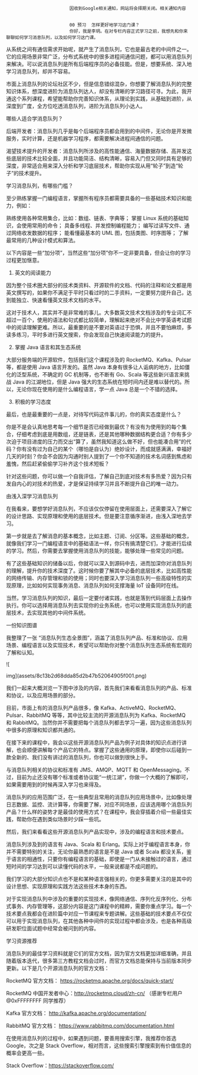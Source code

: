 
                            
                            因收到Google相关通知，网站将会择期关闭。相关通知内容
                            
                            
                            00 预习  怎样更好地学习这门课？
                            你好，我是李玥。在对专栏内容正式学习之前，我想先和你来聊聊如何学习消息队列，以及如何学习这门课。

从系统之间有通信需求开始呢，就产生了消息队列，它也是最古老的中间件之一。它的应用场景非常广泛，分布式系统中的很多进程间通信问题，都可以用消息队列来解决。可以说消息队列是所有后端程序员的必备技能。但是，想要系统、深入地学习消息队列，却并不容易。

市面上消息队列的论坛社区不少，但是信息错综混杂，你想要了解消息队列的完整知识体系，想深度进阶为消息队列达人，却没有清晰的学习路径可寻。为此，我开通这个系列课程，希望能帮助你完善知识体系，从理论到实践，从基础到进阶，从深度到广度，全方位吃透消息队列，进阶为消息队列小达人。

哪些人适合学消息队列？

后端开发者：消息队列几乎是每个后端程序员都会用到的中间件，无论你是开发微服务，实时计算，还是机器学习程序，都需要解决进程间通信的问题。

渴望技术提升的开发者：消息队列所涉及的高性能通信、海量数据存储、高并发这些底层的技术比较全面，并且功能简洁、结构清晰，容易入门但又同时具有足够的深度，非常适合用来深入分析和学习底层技术，帮助你实现从用“轮子”到造“轮子”的技术提升。

学习消息队列，有哪些门槛？

至少熟练掌握一门编程语言，掌握所有程序员都需要具备的一些基础技术知识和能力，例如：


熟练使用各种常用集合，比如：数组、链表、字典等；
掌握 Linux 系统的基础知识，会使用常用的命令；
具备多线程、并发控制编程能力；
编写过读写文件、通过网络收发数据的程序；
能看懂最基本的 UML 图，包括类图、时序图等；
了解最常用的几种设计模式和算法。


以下内容是一些“加分项”，当然这些“加分项”你不一定非要具备，但会让你的学习过程更加惬意。

1. 英文的阅读能力

因为整个技术圈大部分的技术类资料、开源软件的文档、代码的注释和论文都是用英文撰写的，如果你不满足于平时只看过时的二手资料，一定要努力提升自己，达到能独立、快速看懂英文技术文档的水平。

这对于技术人，其实并不是非常难的事儿。大多数英文技术文档涉及的专业词汇不超过一百个，使用的语法和句式都比较简单，理解起来绝对不会比中学英语考试题中的阅读理解更难。所以，最重要的是不要对英语过于恐惧，并且不要怕麻烦，多读多练习，平时多进行英文搜索，你会发现自己快速阅读能力的提升。

2. 掌握 Java 语言和其生态系统

大部分服务端的开源软件，包括我们这个课程涉及的 RocketMQ、Kafka、Pulsar 等，都是使用 Java 语言开发的。虽然 Java 本身有很多让人诟病的地方，比如僵化的泛型系统，不确定的 GC 机制等，也不断有 Go、Scala 等这些新兴语言来挑战 Java 的江湖地位，但是 Java 强大的生态系统在短时间内还是难以替代的。所以，无论你现在使用的是什么编程语言，学一点 Java 总是一个不错的选择。

3. 积极的学习态度

最后，也是最重要的一点是，对待写代码这件事儿的，你的真实态度是什么？

你是不是会认真地思考每一个细节是否已经做到最优？有没有为使用到的每个集合，仔细考虑到底是用数组，还是链表，还是其他哪种数据结构更合适？你有多少次迫于项目进度的压力而交出“算了，虽然我知道这么做不好，但也能凑合用”的代码？你有没有过为自己的某个（哪怕是自认为）绝妙设计，而成就感满满，幸福好几天的时刻？你会不会因为沟通时别人提到了一个你不知道的技术名词感到焦虑和羞愧，然后赶紧偷偷学习补齐这个技术短板？

针对这些问题，你可以做一个自我评估，了解自己到底对技术有多热爱？因为只有发自内心的对技术的热爱，才是保证持续学习并且不断提升自己的唯一动力。

由浅入深学习消息队列

在我看来，要想学好消息队列，不应该仅仅停留在使用层面上，还需要深入了解它的设计思路、实现原理和使用的底层技术。但是要注意循序渐进，由浅入深地去学习。

第一步就是去了解消息的基本概念，比如主题、订阅、分区等。这些基础的概念，就像我们学习一门编程语言中的基础语法一样，你只有搞清楚它们，才能进行后续的学习。然后，你需要去掌握使用消息队列的技能，能够处理一些常见的问题。

有了这些基础知识的储备以后，你就可以深入到源码中去，进而加深你对消息队列的理解，提升你的技术深度了。这时候你要了解其中必备的底层技术，比如高性能的网络传输、内存管理和锁的使用；同时也要深入学习消息队列一些高级特性的实现原理，比如如何实现事务消息、消息队列如何支撑海量 IoT 设备同时在线。

当然，学习消息队列的知识，最后一定要付诸实践，也就是落到代码层面上去操作执行。你可以选择用消息队列去实现你的业务系统，也可以使用实现消息队列的底层技术，去实现其他的中间件系统。

一份知识图谱

我整理了一张 “消息队列生态全景图”，涵盖了消息队列产品、标准和协议、应用场景、编程语言以及实现技术，希望可以帮助你对整个消息队列生态系统有宏观的了解和认知。

![

img](assets/8c13b2d68dda85d2b47b52064905f001.png)

我们一起来大概浏览一下图中涉及的内容，首先我们来看看消息队列的产品、标准和协议，以及应用场景的部分。

目前，市面上有的消息队列产品很多，像 Kafka、ActiveMQ、RocketMQ、Pulsar、RabbitMQ 等等，其中比较主流的开源消息队列为 Kafka、RocketMQ 和 RabbitMQ。当然你并不需要把每个消息队列都去学习一遍，因为这些消息队列中很多的原理和知识都共通的。

在接下来的课程中，我会以这些开源消息队列产品为例子对具体的知识点进行讲解，也会顺便讲解每个产品它的特点。掌握了这些通用的原理，即使你以后碰到一款全新的、我们没有讲过的消息队列，你也可以做到很快上手。

与消息队列相关的协议和标准有 JMS、AMQP、MQTT 和 OpenMessaging。不过，目前为止还没有哪个标准或者协议能“一统江湖”，你做一个大概的了解即可，如果需要用到的时候再深入学习也来得及。

消息队列的应用范围广泛，在一些典型且常用的消息队列应用场景中，比如像处理日志数据、监控、流计算等，你需要了解，对应不同场景，应该选用哪个消息队列产品？什么样的姿势才是最佳的使用方式？在课程中，我会穿插着介绍一些最佳实践，帮助你在遇到类似场景时少踩一些坑。

然后，我们来看看这些开源消息队列产品实现中，涉及的编程语言和技术要点。

消息队列涉及到的语言有 Java、Scala 和 Erlang。实际上对于编程语言本身，你并不需要特别的关注，无论你最熟悉的语言是不是 Java 或者 Scala 都没关系，鉴于语言的相通性，只要你有编程语言的基础，即使是一门从未接触过的语言，通过短时间的学习达到可以读懂代码的水平，一般来说都是不成问题的。

我们学习的大部分知识点也不是和某种语言强相关的，你更多需要关注的是其中的设计思想、实现原理和实践方法这些技术本身的东西。

对于实现消息队列中涉及的重要的实现技术，像网络通信、序列化反序列化、分布式事务、内存管理等，这部分内容是这门课程中的精粹，需要你重点学习。每一个技术要点我都会在进阶篇中对应一节课程来专题讲解。这些基础的技术要点不仅仅可以用于实现消息队列，在其他各种中间件的实现过程中都会涉及，也是各种高级研发职位面试题中经常会被问到的内容。

学习资源推荐

消息队列的最佳学习资料就是它们的官方文档，因为官方文档更加详细准确，并且随着版本迭代，很多第三方教程文档会过时，而官方文档总能保持与当前版本同步更新。以下是几个开源消息队列的官方文档：


RocketMQ 官方文档： https://rocketmq.apache.org/docs/quick-start/

RocketMQ 中国开发者中心：http://rocketmq.cloud/zh-cn/ （感谢专栏用户 @0xFFFFFFFF 同学推荐）

Kafka 官方文档： http://kafka.apache.org/documentation/

RabbitMQ 官方文档： https://www.rabbitmq.com/documentation.html


在使用消息队列的过程中，如果遇到问题，要善用搜索引擎，我推荐你首选 Google，次之是 Stack Overflow，相对而言，这些搜索引擎搜索到有价值信息的概率会更高一些。


Stack Overflow：https://stackoverflow.com/


                        
                        
                            